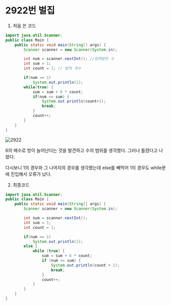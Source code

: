# 2922번 벌집

1. 처음 쓴 코드

```java
import java.util.Scanner;
public class Main {
    public static void main(String[] args) {
        Scanner scanner = new Scanner(System.in);

        int num = scanner.nextInt(); //입력받은 수
        int sum = 1;
        int count = 1; // 방의 개수

        if(num == 1)
            System.out.println(1);
        while(true) {
            sum = sum + 6 * count;
            if(num <= sum) {
                System.out.println(count+1);
                break;
            }
            count++;
        }
    }
}
```

![2922](https://user-images.githubusercontent.com/100505030/185027311-56b1d5ca-c60c-478c-a75f-1c431e8d316c.jpeg)

6의 배수로 방이 늘어난다는 것을 발견하고 수의 범위를 생각했다. 그러나 틀렸다고 나왔다.

다시보니 1의 경우와 그 나머지의 경우를 생각했는데 else를 빼먹어 1의 경우도 while문에 진입해서 오류가 났다.

2. 최종코드

```java
import java.util.Scanner;
public class Main {
    public static void main(String[] args) {
        Scanner scanner = new Scanner(System.in);

        int num = scanner.nextInt();
        int sum = 1;
        int count = 1;

        if(num == 1)
            System.out.println(1);
        else {
            while (true) {
                sum = sum + 6 * count;
                if (num <= sum) {
                    System.out.println(count + 1);
                    break;
                }
                count++;
            }
        }
    }
}

```
